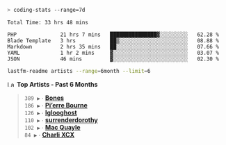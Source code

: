 ```zsh
> coding-stats --range=7d
```

<!--START_SECTION:waka-->

```text
Total Time: 33 hrs 48 mins

PHP              21 hrs 7 mins   ███████████████▓░░░░░░░░░   62.28 %
Blade Template   3 hrs           ██▒░░░░░░░░░░░░░░░░░░░░░░   08.88 %
Markdown         2 hrs 35 mins   ██░░░░░░░░░░░░░░░░░░░░░░░   07.66 %
YAML             1 hr 2 mins     ▓░░░░░░░░░░░░░░░░░░░░░░░░   03.07 %
JSON             46 mins         ▓░░░░░░░░░░░░░░░░░░░░░░░░   02.30 %
```

<!--END_SECTION:waka-->

```zsh
lastfm-readme artists --range=6month --limit=6
```

<!--START_LASTFM_ARTISTS:{"period": "6month", "rows": 6}-->
<a href="https://last.fm" target="_blank"><img src="https://user-images.githubusercontent.com/17434202/215290617-e793598d-d7c9-428f-9975-156db1ba89cc.svg" alt="Last.fm Logo" width="18" height="13"/></a> **Top Artists - Past 6 Months**

> `389 ▶️` ∙ **[Bones](https://www.last.fm/music/Bones)**<br/>
> `186 ▶️` ∙ **[Pi’erre Bourne](https://www.last.fm/music/Pi%E2%80%99erre+Bourne)**<br/>
> `126 ▶️` ∙ **[Iglooghost](https://www.last.fm/music/Iglooghost)**<br/>
> `110 ▶️` ∙ **[surrenderdorothy](https://www.last.fm/music/surrenderdorothy)**<br/>
> `102 ▶️` ∙ **[Mac Quayle](https://www.last.fm/music/Mac+Quayle)**<br/>
> `84 ▶️` ∙ **[Charli XCX](https://www.last.fm/music/Charli+XCX)**<br/>
<!--END_LASTFM_ARTISTS-->
